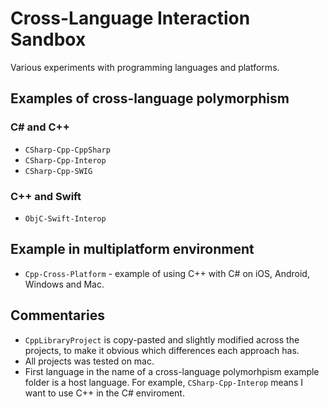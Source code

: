 # Cross-Language Interaction Sandbox

Various experiments with programming languages and platforms. 

## Examples of cross-language polymorphism

### C# and C++
* `CSharp-Cpp-CppSharp`
* `CSharp-Cpp-Interop`
* `CSharp-Cpp-SWIG`

### C++ and Swift
* `ObjC-Swift-Interop`

## Example in multiplatform environment
* `Cpp-Cross-Platform` - example of using C++ with C# on iOS, Android, Windows and Mac.

## Commentaries
- `CppLibraryProject` is copy-pasted and slightly modified across the projects, to make it obvious which differences each approach has.
- All projects was tested on mac.
- First language in the name of a cross-language polymorhpism example folder is a host language. For example, `CSharp-Cpp-Interop` means I want to use C++ in the C# enviroment.
